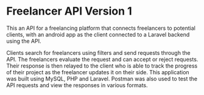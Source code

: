 # **Freelancer API Version 1**
This an API for a freelancing platform that connects freelancers to potential clients, with an android app as the client connected to a Laravel backend using the API.

Clients search for freelancers using filters and send requests through the API. The freelancers evaluate the request and can accept or reject requests. Their response is then relayed to the client who is able to track the progress of their project as the freelancer updates it on their side.
This application was built using MySQL, PHP and Laravel. Postman was also used to test the API requests and view the responses in various formats.
